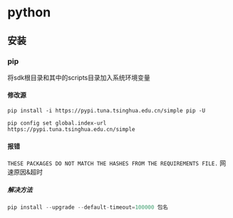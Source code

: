 # python
## 安装
### pip
将sdk根目录和其中的scripts目录加入系统环境变量
#### 修改源
```shell
pip install -i https://pypi.tuna.tsinghua.edu.cn/simple pip -U
```
```shell
pip config set global.index-url https://pypi.tuna.tsinghua.edu.cn/simple
```
#### 报错
`THESE PACKAGES DO NOT MATCH THE HASHES FROM THE REQUIREMENTS FILE.`
网速原因&超时
##### 解决方法
```python
pip install --upgrade --default-timeout=100000 包名
```